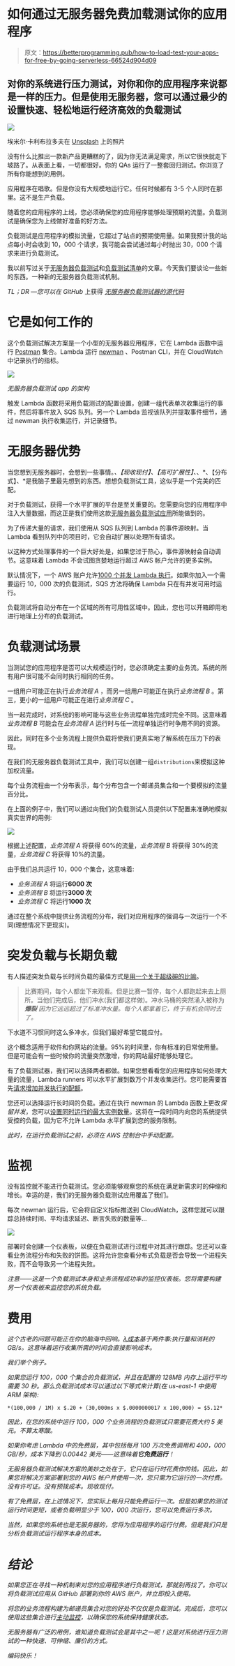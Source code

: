 # 如何通过无服务器免费加载测试你的应用程序

> 原文：<https://betterprogramming.pub/how-to-load-test-your-apps-for-free-by-going-serverless-66524d904d09>

## 对你的系统进行压力测试，对你和你的应用程序来说都是一样的压力。但是使用无服务器，您可以通过最少的设置快速、轻松地运行经济高效的负载测试

![](img/a36d88a26e3cd3933d2e5ba5a986a695.png)

埃米尔·卡利布拉多夫在 [Unsplash](https://unsplash.com/s/photos/wallet?utm_source=unsplash&utm_medium=referral&utm_content=creditCopyText) 上的照片

没有什么比推出一款新产品更糟糕的了，因为你无法满足需求，所以它很快就走下坡路了。从表面上看，一切都很好。你的 QAs 运行了一整套回归测试。你浏览了所有你能想到的用例。

应用程序在唱歌。但是你没有大规模地运行它。任何时候都有 3-5 个人同时在那里。这不是生产负载。

随着您的应用程序的上线，您必须确保您的应用程序能够处理预期的流量。负载测试是确保您为上线做好准备的好方法。

负载测试是应用程序的模拟流量，它超过了站点的预期使用量。如果我预计我的站点每小时会收到 10，000 个请求，我可能会尝试通过每小时抛出 30，000 个请求来进行负载测试。

我以前写过关于[无服务器负载测试](/how-to-easily-load-test-serverless-apps-with-postman-and-aws-912de7f1f7e0)和[负载测试清单](/the-5-step-checklist-for-serverless-load-testing-346f4a60841d)的文章。今天我们要谈论一些新的东西。一种新的无服务器负载测试机制。

*TL；DR —您可以在 GitHub* 上获得 [*无服务器负载测试器的源代码*](https://github.com/allenheltondev/serverless-load-testing)

# 它是如何工作的

这个负载测试解决方案是一个小型的无服务器应用程序，它在 Lambda 函数中运行 [Postman](https://www.postman.com) 集合。Lambda 运行 [newman](https://www.npmjs.com/package/newman) 、Postman CLI，并在 CloudWatch 中记录执行的指标。

![](img/c921ce6496973b0ef9c7d98e315f3140.png)

*无服务器负载测试 app 的架构*

触发 Lambda 函数将采用负载测试的配置设置，创建一组代表单次收集运行的事件，然后将事件放入 SQS 队列。另一个 Lambda 监视该队列并提取事件细节，通过 newman 执行收集运行，并记录细节。

# 无服务器优势

当您想到无服务器时，会想到一些事情。*、【现收现付】、【高可扩展性】、*、*、【分布式】、*是我脑子里最先想到的东西。想想负载测试工具，这似乎是一个完美的匹配。

对于负载测试，获得一个水平扩展的平台是至关重要的。您需要向您的应用程序中注入大量数据，而这正是我们使用这款[无服务器负载测试应用](https://github.com/allenheltondev/serverless-load-testing)所能做到的。

为了传递大量的请求，我们使用从 SQS 队列到 Lambda 的事件源映射。当 Lambda 看到队列中的项目时，它会自动扩展以处理所有请求。

以这种方式处理事件的一个巨大好处是，如果您过于热心，事件源映射会自动调节。这意味着 Lambda 不会试图贪婪地运行超过 AWS 帐户允许的更多实例。

默认情况下，一个 AWS 账户允许[1000 个并发 Lambda 执行](https://docs.aws.amazon.com/lambda/latest/dg/gettingstarted-limits.html)。如果你加入一个需要运行 10，000 次的负载测试，SQS 方法将确保 Lambda 只在有并发可用时运行。

负载测试将自动分布在一个区域的所有可用性区域中。因此，您也可以开箱即用地进行地理上分布的负载测试。

# 负载测试场景

当测试您的应用程序是否可以大规模运行时，您必须确定主要的业务流。系统的所有用户很可能不会同时执行相同的任务。

一组用户可能正在执行*业务流程 A* ，而另一组用户可能正在执行*业务流程 B* 。第三，更小的一组用户可能正在进行*业务流程 C* 。

当一起完成时，对系统的影响可能与这些业务流程单独完成时完全不同。这意味着*业务流程 B* 可能会在*业务流程 A* 运行时与任一流程单独运行时争用不同的资源。

因此，同时在多个业务流程上提供负载将使我们更真实地了解系统在压力下的表现。

在我们的无服务器负载测试工具中，我们可以创建一组`distributions`来模拟这种加权流量。

每个业务流程由一个分布表示，每个分布包含一个邮递员集合和一个要模拟的流量百分比。

在上面的例子中，我们可以通过向我们的负载测试人员提供以下配置来准确地模拟真实世界的用例:

![](img/1ca923d24aadc2f6dd1bdb401ca65566.png)

根据上述配置，*业务流程 A* 将获得 60%的流量，*业务流程 B* 将获得 30%的流量，*业务流程 C* 将获得 10%的流量。

由于我们总共运行 10，000 个集合，这意味着:

*   *业务流程 A* 将运行**6000 次**
*   *业务流程 B* 将运行**3000 次**
*   *业务流程 C* 将运行**1000 次**

通过在整个系统中提供业务流程的分布，我们对应用程序的强调与一次运行一个不同(理想情况下更现实)。

# 突发负载与长期负载

有人描述突发负载与长时间负载的最佳方式是[用一个关于超级碗的比喻](https://allenheltondev.medium.com/the-mighty-metaphor-your-new-secret-weapon-in-tech-a483957d72f0)。

> 比赛期间，每个人都坐下来观看。但是比赛一暂停，每个人都跑起来去上厕所。当他们完成后，他们冲水(我们都这样做)。冲水马桶的突然涌入被称为 ***爆裂*** *因为它远远超过了标准冲水量。每个人都拿着它，终于有机会同时去了。*

下水道不习惯同时这么多冲水，但我们最好希望它能应付。

这个概念适用于软件和你网站的流量。95%的时间里，你有标准的日常使用量。但是可能会有一些时候你的流量突然激增，你的网站最好能够处理它。

有了负载测试器，我们可以选择两者都做。如果您想看看您的应用程序如何处理大量的流量，Lambda runners 可以水平扩展到数万个并发收集运行。您可能需要首先[请求增加并发执行的配额](https://docs.aws.amazon.com/servicequotas/latest/userguide/request-quota-increase.html)。

您还可以选择运行长时间的负载。通过在执行 newman 的 Lambda 函数上更改*保留并发*，您可以[设置同时运行的最大实例数量](https://docs.aws.amazon.com/lambda/latest/dg/configuration-concurrency.html)。这将在一段时间内向您的系统提供受控的负载，因为它不允许 Lambda 水平扩展到您的服务限制。

*此时，在运行负载测试之前，必须在 AWS 控制台中手动配置。*

# 监视

没有监控就不能进行负载测试。您必须能够观察您的系统在满足新需求时的伸缩和增长。幸运的是，我们的无服务器负载测试应用覆盖了我们。

每次 newman 运行后，它会将自定义指标推送到 CloudWatch，这样您就可以跟踪总持续时间、平均请求延迟、断言失败的数量等…

![](img/4488def736cc34e58739b668aec3f643.png)

部署时会创建一个仪表板，以便在负载测试进行过程中对其进行跟踪。您还可以查看业务流程分布和失败的饼图。这将允许您查看分布式负载是否会导致一个进程失败，而不会导致另一个进程失败。

*注意——这是一个负载测试本身和业务流程成功率的监控仪表板。您将需要构建另一个仪表板来监控您的系统负载。*

# 费用

*这个古老的问题可能正在你的脑海中回响。[λ成本](https://aws.amazon.com/lambda/pricing/)基于两件事:执行量和消耗的 GB/s。这意味着运行收集所需的时间会直接影响成本。*

*我们举个例子。*

*如果您运行 100，000 个集合的负载测试，并且在配置的 128MB 内存上运行平均需要 30 秒。那么负载测试成本可以通过以下等式来计算(在 us-east-1 中使用 ARM 架构):*

```
*(100,000 / 1M) x $.20 + (30,000ms x $.0000000017 x 100,000) = $5.12*
```

*因此，在您的系统中运行 100，000 个业务流程的负载测试只需要花费大约 5 美元。不算太寒酸。*

*如果你考虑 Lambda 中的免费层，其中包括每月 100 万次免费调用和 400，000 GB/秒，成本下降到 0.00442 美元——这意味着**它免费运行**！*

*无服务器负载测试解决方案的美妙之处在于，它只在运行时花费你的钱。因此，如果您将解决方案部署到您的 AWS 帐户并使用一次，您只需为它运行的一次付费。没有许可证。没有预拨成本。现收现付。*

*有了免费层，在上述情况下，您实际上每月只能免费运行一次。但是如果您的测试运行时间更短，或者负载明显少于 100，000 次运行，您可以免费运行多次。*

*当然，如果您的系统也是无服务器的，您将为应用程序的运行付费。但是我们只是分析负载测试运行程序本身的成本。*

# *结论*

*如果您正在寻找一种机制来对您的应用程序进行负载测试，那就别再找了。你可以将负载测试应用从 GitHub 部署到你的 AWS 账户，并立即投入使用。*

*将您的业务流程构建为邮递员集合对您的好处不仅仅是负载测试。完成后，您可以使用这些集合进行[主动监控](/the-challenges-of-stateless-architecture-and-how-to-monitor-your-serverless-application-94c0e8b8dd1)，以确保您的系统保持健康状态。*

*无服务器有广泛的用例，谁知道负载测试会是其中之一呢！这是对系统进行压力测试的一种快速、可伸缩、廉价的方式。*

*编码快乐！*